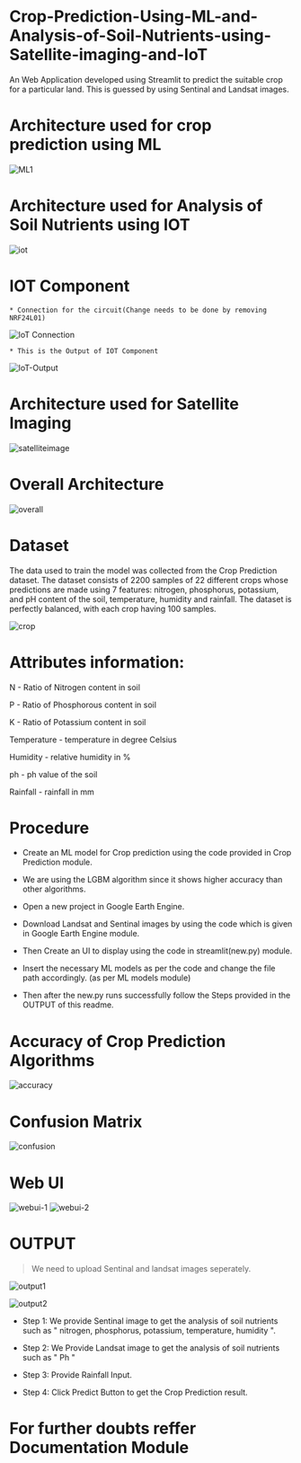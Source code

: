 # Crop-Prediction-Using-ML-and-Analysis-of-Soil-Nutrients-using-Satellite-imaging-and-IoT
An Web Application developed using Streamlit to predict the suitable crop for a particular land. This is guessed by using Sentinal and Landsat images.

# Architecture used for crop prediction using ML
![ML1](https://github.com/SasiKumar2003/Crop-Prediction-Using-ML-and-Analysis-of-Soil-Nutrients-using-Satellite-imaging-and-IoT/assets/88201153/fd4973c1-e381-4689-8491-581367363033)

# Architecture used for Analysis of Soil Nutrients using IOT
![iot](https://github.com/SasiKumar2003/Crop-Prediction-Using-ML-and-Analysis-of-Soil-Nutrients-using-Satellite-imaging-and-IoT/assets/88201153/5fba3095-5615-417f-908a-a3d6ba212e9a)

# IOT Component
    * Connection for the circuit(Change needs to be done by removing NRF24L01)
![IoT Connection](https://github.com/SasiKumar2003/Crop-Prediction-Using-ML-and-Analysis-of-Soil-Nutrients-using-Satellite-imaging-and-IoT/assets/88201153/913673aa-7ef4-4593-b8f4-5a72849d9bdf)




    * This is the Output of IOT Component
![IoT-Output](https://github.com/SasiKumar2003/Crop-Prediction-Using-ML-and-Analysis-of-Soil-Nutrients-using-Satellite-imaging-and-IoT/assets/88201153/904ccbe8-f02a-4ab8-b280-6fad8559ba98)



# Architecture used for Satellite Imaging
![satelliteimage](https://github.com/SasiKumar2003/Crop-Prediction-Using-ML-and-Analysis-of-Soil-Nutrients-using-Satellite-imaging-and-IoT/assets/88201153/0377b46c-3531-45a1-a106-9c067241ef3b)


# Overall Architecture
![overall](https://github.com/SasiKumar2003/Crop-Prediction-Using-ML-and-Analysis-of-Soil-Nutrients-using-Satellite-imaging-and-IoT/assets/88201153/82519637-dfdf-4a12-b19a-50a23fa5e8a3)

# Dataset
The data used to train the model was collected from the Crop Prediction dataset. The dataset consists of 2200 samples of 22 different crops whose predictions are made using 7 features: nitrogen, phosphorus, potassium, and pH content of the soil, temperature, humidity and rainfall. The dataset is perfectly balanced, with each crop having 100 samples. 

![crop](https://github.com/SasiKumar2003/Crop-Prediction-Using-ML-and-Analysis-of-Soil-Nutrients-using-Satellite-imaging-and-IoT/assets/88201153/1b2d77f0-232a-4241-938d-0b4d6c3f3907)


# Attributes information:

N - Ratio of Nitrogen content in soil

P - Ratio of Phosphorous content in soil

K - Ratio of Potassium content in soil

Temperature - temperature in degree Celsius

Humidity - relative humidity in %

ph - ph value of the soil

Rainfall - rainfall in mm

# Procedure

* Create an ML model for Crop prediction using the code provided in Crop Prediction module.
  
* We are using the LGBM algorithm since it shows higher accuracy than other algorithms.
  
* Open a new project in Google Earth Engine.

* Download Landsat and Sentinal images by using the code which is given in Google Earth Engine module.

*  Then Create an UI to display using the code in streamlit(new.py) module.

* Insert the necessary ML models as per the code and change the file path accordingly. (as per ML models module)

* Then after the new.py runs successfully follow the Steps provided in the OUTPUT of this readme.   

# Accuracy of Crop Prediction Algorithms
![accuracy](https://github.com/SasiKumar2003/Crop-Prediction-Using-ML-and-Analysis-of-Soil-Nutrients-using-Satellite-imaging-and-IoT/assets/88201153/14137873-d79b-4ea4-94c5-b259bbb428cc)

# Confusion Matrix
![confusion](https://github.com/SasiKumar2003/Crop-Prediction-Using-ML-and-Analysis-of-Soil-Nutrients-using-Satellite-imaging-and-IoT/assets/88201153/49b0d09f-ab84-4914-9f83-a6105aa483d6)

# Web UI
![webui-1](https://github.com/SasiKumar2003/Crop-Prediction-Using-ML-and-Analysis-of-Soil-Nutrients-using-Satellite-imaging-and-IoT/assets/88201153/d3f723b2-defd-404f-bf06-fb16bb202849)
![webui-2](https://github.com/SasiKumar2003/Crop-Prediction-Using-ML-and-Analysis-of-Soil-Nutrients-using-Satellite-imaging-and-IoT/assets/88201153/7bf83012-b5ea-4513-96d4-2685defad794)

# OUTPUT
> We need to upload Sentinal and landsat images seperately.

![output1](https://github.com/SasiKumar2003/Crop-Prediction-Using-ML-and-Analysis-of-Soil-Nutrients-using-Satellite-imaging-and-IoT/assets/88201153/7e77d2fe-3e7b-4680-b7ee-c4f3a740f053)


![output2](https://github.com/SasiKumar2003/Crop-Prediction-Using-ML-and-Analysis-of-Soil-Nutrients-using-Satellite-imaging-and-IoT/assets/88201153/0f12e84e-1c3c-4fde-aa96-9da12a0c90f9)




* Step 1: We provide Sentinal image to get the analysis of soil nutrients such as " nitrogen, phosphorus, potassium, temperature, humidity ". 

* Step 2: We Provide Landsat image to get the analysis of soil nutrients such as " Ph "

* Step 3: Provide Rainfall Input.

* Step 4: Click Predict Button to get the Crop Prediction result.
  

# For further doubts reffer Documentation Module

 
